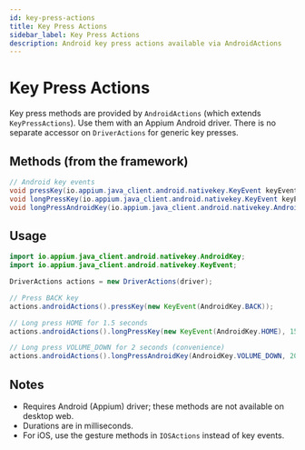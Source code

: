 ```yaml
---
id: key-press-actions
title: Key Press Actions
sidebar_label: Key Press Actions
description: Android key press actions available via AndroidActions
---
```


# Key Press Actions

Key press methods are provided by `AndroidActions` (which extends `KeyPressActions`). Use them with an Appium Android driver. There is no separate accessor on `DriverActions` for generic key presses.

## Methods (from the framework)

```java
// Android key events
void pressKey(io.appium.java_client.android.nativekey.KeyEvent keyEvent);
void longPressKey(io.appium.java_client.android.nativekey.KeyEvent keyEvent, long durationMillis);
void longPressAndroidKey(io.appium.java_client.android.nativekey.AndroidKey key, long durationMillis);
```

## Usage

```java
import io.appium.java_client.android.nativekey.AndroidKey;
import io.appium.java_client.android.nativekey.KeyEvent;

DriverActions actions = new DriverActions(driver);

// Press BACK key
actions.androidActions().pressKey(new KeyEvent(AndroidKey.BACK));

// Long press HOME for 1.5 seconds
actions.androidActions().longPressKey(new KeyEvent(AndroidKey.HOME), 1500);

// Long press VOLUME_DOWN for 2 seconds (convenience)
actions.androidActions().longPressAndroidKey(AndroidKey.VOLUME_DOWN, 2000);
```

## Notes

- Requires Android (Appium) driver; these methods are not available on desktop web.
- Durations are in milliseconds.
- For iOS, use the gesture methods in `IOSActions` instead of key events. 